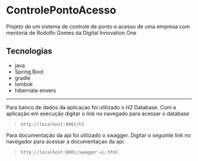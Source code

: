 # ControlePontoAcesso

Projeto de um sistema de controle de ponto e acesso de uma empresa com mentoria de Rodolfo Gomes da Digital Innovation One

Tecnologias
-------------
- java
- Spring Boot
- gradle
- lombok
- hibernate envers

-------------------------------------------------------------------------------------
Para banco de dados da aplicaçao foi utilizado o H2 Database.
Com a aplicação em execução digitar o link no navegado para acessar o database
> ``` http://localhost:8081/h2 ```

Para documentação da api foi utilizado o swagger.
Digitar o seguinte link no navegador para acessar a documentaçao da api.
> ``` http://localhost:8081/swagger-ui.html ```

